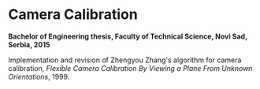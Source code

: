 # Camera Calibration

**Bachelor of Engineering thesis, Faculty of Technical Science, Novi Sad, Serbia, 2015**


Implementation and revision of Zhengyou Zhang's algorithm for camera calibration, 
*Flexible Camera Calibration By Viewing a Plane From Unknown Orientations*, 1999.

